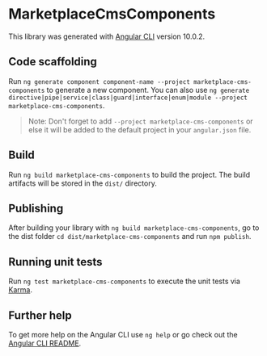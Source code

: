 # MarketplaceCmsComponents

This library was generated with [Angular CLI](https://github.com/angular/angular-cli) version 10.0.2.

## Code scaffolding

Run `ng generate component component-name --project marketplace-cms-components` to generate a new component. You can also use `ng generate directive|pipe|service|class|guard|interface|enum|module --project marketplace-cms-components`.
> Note: Don't forget to add `--project marketplace-cms-components` or else it will be added to the default project in your `angular.json` file. 

## Build

Run `ng build marketplace-cms-components` to build the project. The build artifacts will be stored in the `dist/` directory.

## Publishing

After building your library with `ng build marketplace-cms-components`, go to the dist folder `cd dist/marketplace-cms-components` and run `npm publish`.

## Running unit tests

Run `ng test marketplace-cms-components` to execute the unit tests via [Karma](https://karma-runner.github.io).

## Further help

To get more help on the Angular CLI use `ng help` or go check out the [Angular CLI README](https://github.com/angular/angular-cli/blob/master/README.md).
